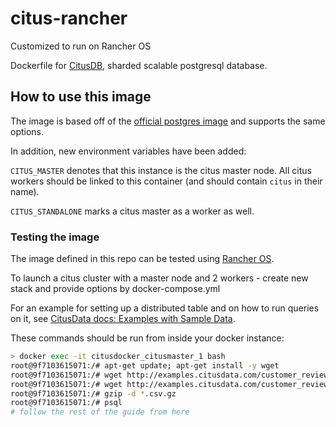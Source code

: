 # citus-rancher

Customized to run on Rancher OS

Dockerfile for [CitusDB](https://www.citusdata.com), sharded scalable postgresql database.

## How to use this image

The image is based off of the [official postgres image](https://registry.hub.docker.com/_/postgres/) and supports the same options.

In addition, new environment variables have been added:

`CITUS_MASTER` denotes that this instance is the citus master node. All citus workers
should be linked to this container (and should contain `citus` in their name).

`CITUS_STANDALONE` marks a citus master as a worker as well.

### Testing the image

The image defined in this repo can be tested using [Rancher OS](http://docs.rancher.com/).

To launch a citus cluster with a master node and 2 workers - create new stack and provide options by docker-compose.yml

For an example for setting up a distributed table and on how to run queries on it,
see [CitusData docs: Examples with Sample Data](https://www.citusdata.com/docs/examples#amazon-reviews).

These commands should be run from inside your docker instance:

```bash
> docker exec -it citusdocker_citusmaster_1 bash
root@9f7103615071:/# apt-get update; apt-get install -y wget
root@9f7103615071:/# wget http://examples.citusdata.com/customer_reviews_1998.csv.gz
root@9f7103615071:/# wget http://examples.citusdata.com/customer_reviews_1999.csv.gz
root@9f7103615071:/# gzip -d *.csv.gz
root@9f7103615071:/# psql
# follow the rest of the guide from here
```

